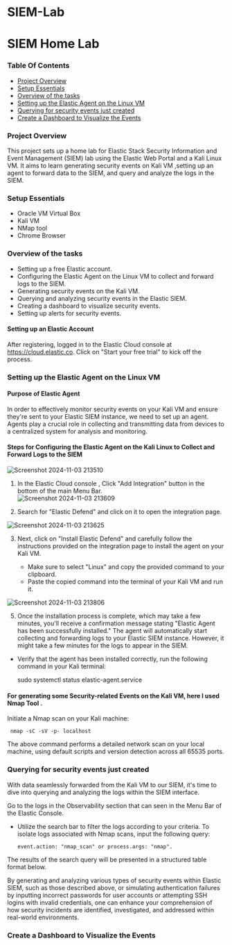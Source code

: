 # SIEM-Lab

#  SIEM Home Lab
### Table Of Contents
- [Project Overview](#project-overview)
- [Setup Essentials](#setup-essentials)
- [Overview of the tasks](#overview-of-the-tasks)
- [Setting up the Elastic Agent on the Linux VM](#setting-up-the-elastic-agent-on-the-linux-vm)
- [Querying for security events just created](#querying-for-security-events-just-created)
- [Create a Dashboard to Visualize the Events](#create-a-dashboard-to-visualize-the-events)
### Project Overview

This project sets up a home lab for Elastic Stack Security Information and Event Management (SIEM) lab using the Elastic Web Portal and a Kali Linux VM. It aims to learn generating security events on Kali VM ,setting up an agent to forward data to the SIEM, and query and analyze the logs in the SIEM.

### Setup Essentials
- Oracle VM Virtual Box
- Kali VM
- NMap tool
- Chrome Browser
  
### Overview of the tasks

- Setting up a free Elastic account.
- Configuring the Elastic Agent on the Linux VM to collect and forward logs to the SIEM.
- Generating security events on the Kali VM.
- Querying and analyzing security events in the Elastic SIEM.
- Creating a dashboard to visualize security events.
- Setting up alerts for security events.

#### Setting up an Elastic Account
After registering, logged in to the Elastic Cloud console at https://cloud.elastic.co. Click on "Start your free trial" to kick off the process.

### Setting up the Elastic Agent on the Linux VM 

#### Purpose of Elastic Agent

In order to effectively monitor security events on your Kali VM and ensure they're sent to your Elastic SIEM instance, we need to set up an agent. Agents play a crucial role in collecting and transmitting data from devices to a centralized system for analysis and monitoring.

#### Steps for Configuring the Elastic Agent on the Kali Linux to Collect and Forward Logs to the SIEM

![Screenshot 2024-11-03 213510](https://github.com/user-attachments/assets/0934b564-2a0c-46f1-b404-a40dbe450d71)
1. In the Elastic Cloud console , Click "Add Integration" button in the bottom of the main Menu Bar.  
![Screenshot 2024-11-03 213609](https://github.com/user-attachments/assets/ced135fd-75c6-4994-ac50-074a3bd7bd82)

2. Search for "Elastic Defend" and click on it to open the integration page.

![Screenshot 2024-11-03 213625](https://github.com/user-attachments/assets/f536ac60-e322-4e1a-b4ba-97e0afbbb17e)

3. Next, click on "Install Elastic Defend" and carefully follow the instructions provided on the integration page to install the agent on your Kali VM.


   - Make sure to select "Linux" and copy the provided command to your clipboard.
   - Paste the copied command into the terminal of your Kali VM and run it.

![Screenshot 2024-11-03 213806](https://github.com/user-attachments/assets/7c724160-70ef-423d-a3d1-f3017293cbb4)


5. Once the installation process is complete, which may take a few minutes, you'll receive a confirmation message stating "Elastic Agent has been successfully installed." The agent will automatically start collecting and forwarding logs to your Elastic SIEM instance. However, it might take a few minutes for the logs to appear in the SIEM.
- Verify that the agent has been installed correctly, run the following command in your Kali terminal:
  
   sudo systemctl status elastic-agent.service
#### For generating some Security-related Events on the Kali VM, here I used Nmap Tool .
Initiate a Nmap scan on your Kali machine:
```nmap
 nmap -sC -sV -p- localhost

```
The above command performs a detailed network scan on your local machine, using default scripts and version detection across all 65535 ports.

### Querying for security events just created
With data seamlessly forwarded from the Kali VM to our SIEM, it's time to dive into querying and analyzing the logs within the SIEM interface.

Go to the logs in the Observability section that can seen in the Menu Bar of the Elastic Console.

- Utilize the search bar to filter the logs according to your criteria. To isolate logs associated with Nmap scans, input the following query:
   ```
  event.action: "nmap_scan" or process.args: "nmap".
   ```

The results of the search query will be presented in a structured table format below.

By generating and analyzing various types of security events within Elastic SIEM, such as those described above, or simulating authentication failures by inputting incorrect passwords for user accounts or attempting SSH logins with invalid credentials, one can enhance your comprehension of how security incidents are identified, investigated, and addressed within real-world environments.

### Create a Dashboard to Visualize the Events
